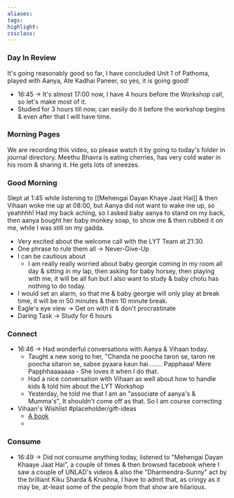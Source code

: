 ```yaml
---
aliases:  
tags:
highlight:  
cssclass:
---
```

### Day In Review
It's going reasonably good so far, I have concluded Unit 1 of Pathoma, played with Aanya, Ate Kadhai Paneer, so yes, it is going good!
- 16:45 → It's almost 17:00 now, I have 4 hours before the Workshop call, so let's make most of it.
- Studied for 3 hours till now, can easily do it before the workshop begins & even after that I will have time.
### Morning Pages
We are recording this video, so please watch it by going to today's folder in journal directory.
Meethu Bhavra is eating cherries, has very cold water in his room & sharing it. He gets lots of sneezes.
### Good Morning
Slept at 1:45 while listening to [[Mehengai Dayan Khaye Jaat Hai]] & then Vihaan woke me up at 08:00, but Aanya did not want to wake me up, so yeahhhh!
Had my back aching, so I asked baby aanya to stand on my back, then aanya bought her baby monkey soap, to show me & then rubbed it on me, while I was still on my gadda.
- Very excited about the welcome call with the LYT Team at 21:30.
- One phrase to rule them all → Never-Give-Up
- I can be cautious about
    - I am really really worried about baby georgie coming in my room all day & sitting in my lap, then asking for baby horsey, then playing with me, it will be all fun but I also want to study & baby chotu has nothing to do today.
- I would set an alarm, so that me & baby georgie will only play at break time, it will be in 50 minutes & then 10 minute break.
- Eagle's eye view → Get on with it & don't procrastinate
- Daring Task → Study for 6 hours

### Connect
- 16:46 → Had wonderful conversations with Aanya & Vihaan today.
    - Taught a new song to her, "Chanda ne poocha taron se, taron ne poocha sitaron se, sabse pyaara kaun hai........ Papphaaa! Mere Papphhaaaaaaa
          - She loves it when I do that.
    - Had a nice conversation with Vihaan as well about how to handle kids & told him about the LYT Workshop
    - Yesterday, he told me that I am an "associate of aanya's & Mumma's", It shouldn't come off as that. So I am course correcting 
- Vihaan's Wishlist #placeholder/gift-ideas 
	- [A book](https://www.google.com/search?q=cat%20kidcomic%20club%20%233)
	- 
### Consume
- 16:49 → Did not consume anything today, listened to "Mehengai Dayan Khaaye Jaat Hai", a couple of times & then browsed facebook where I saw a couple of UNLAD's videos & also the "Dharmendra-Sunny" act by the brilliant Kiku Sharda & Krushna, I have to admit that, as cringy as it may be, at-least some of the people from that show are hilarious.


